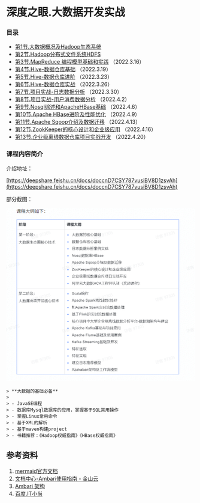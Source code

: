 # 深度之眼.大数据开发实战

### 目录

- [第1节.大数据概况及Hadoop生态系统](Bigdata_development/chapter01.md)
- [第2节.Hadoop分布式文件系统HDFS](Bigdata_development/chapter02.md)
- [第3节.MapReduce 编程模型基础和实践](Bigdata_development/chapter03.md) （2022.3.16）
- [第4节.Hive-数据仓库基础](Bigdata_development/chapter04.md) （2022.3.19）
- [第5节.Hive-数据仓库进阶](Bigdata_development/chapter05.md) （2022.3.23）
- [第6节.Hive-数据仓库实战](Bigdata_development/chapter06.md) （2022.3.26）
- [第7节.项目实战-日志数据分析](Bigdata_development/chapter07.md) （2022.3.30）
- [第8节.项目实战-用户消费数据分析](Bigdata_development/chapter08.md) （2022.4.2）
- [第9节.Nosql综述和ApacheHBase基础](Bigdata_development/chapter09.md) （2022.4.6）
- [第10节.Apache HBase进阶及性能优化](Bigdata_development/chapter10.md) （2022.4.9）
- [第11节.Apache Sqoop介绍及数据迁移](Bigdata_development/chapter11.md) （2022.4.13）
- [第12节.ZookKeeper的核心设计和企业级应用](Bigdata_development/chapter12.md) （2022.4.16）
- [第13节.企业级离线数据仓库项目实战开发](Bigdata_development/chapter13.md) （2022.4.20）

### 课程内容简介

介绍地址：

[https://deepshare.feishu.cn/docs/doccnD7CSY787vusiBV8D1zsvAh](https://deepshare.feishu.cn/docs/doccnD7CSY787vusiBV8D1zsvAh)

部分截图：

![img.png](./images/chapter01-01.png)

```
> **大数据的基础必备**
>
> - JavaSE编程
> - 数据库Mysql数据库的应用，掌握基于SQL常用操作
> - 掌握Linux常用命令
> - 基于XML的解析
> - 基于maven构建project
> - 书籍推荐：《Hadoop权威指南》《HBase权威指南》
```

## 参考资料

1. [mermaid官方文档](https://mermaid-js.github.io/mermaid/#/flowchart?id=special-characters-that-break-syntax)
2. [文档中心-Ambari使用指南 - 金山云](https://docs.ksyun.com/documents/5519)
3. [Ambari 架构](https://ifeve.com/ambari-1/)
4. [百度.IT小尚](https://author.baidu.com/home?from=bjh_article&app_id=1703817847568260)
